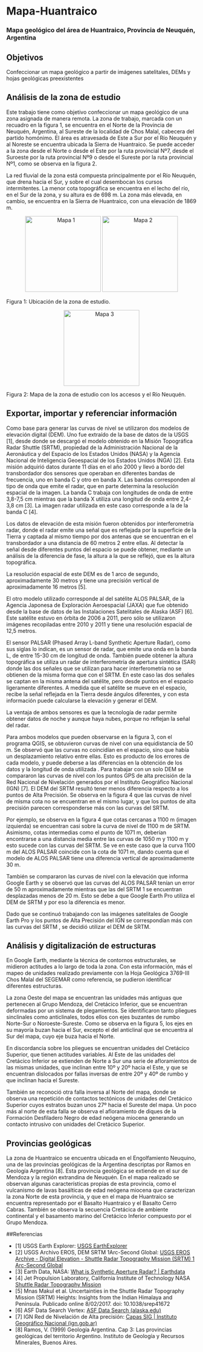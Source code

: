 # Mapa-Huantraico

### Mapa geológico del área de Huantraico, Provincia de Neuquén, Argentina

## Objetivos
Confeccionar un mapa geológico a partir de imágenes satelitales, DEMs y hojas geológicas preexistentes

## Análisis de la zona de estudio
Este trabajo tiene como objetivo confeccionar un mapa geológico de una zona asignada de manera remota. La zona de trabajo, marcada con un recuadro en la figura 1, se encuentra en el Norte de la Provincia de Neuquén, Argentina, al Sureste de la localidad de Chos Malal, cabecera del partido homónimo. El área es atravesada de Este a Sur por el Río Neuquén y al Noreste se encuentra ubicada la Sierra de Huantraico. Se puede acceder a la zona desde el Norte o desde el Este por la ruta provincial Nº7, desde el Suroeste por la ruta provincial Nº9 o desde el Sureste por la ruta provincial Nº1, como se observa en la figura 2.

La red fluvial de la zona está compuesta principalmente por el Río Neuquén, que drena hacia el Sur, y sobre el cual desembocan los cursos intermitentes. La menor cota topográfica se encuentra en el lecho del río, en el Sur de la zona, y su altura es de 698 m. La zona más elevada, en cambio, se encuentra en la Sierra de Huantraico, con una elevación de 1869 m.

<p align="center">
    <img width="200" src="https://drive.google.com/uc?export=view&id=1ICIhcGDDNRW1pnI4jokV8AvIuQX8WsYD" alt="Mapa 1">
    <img width="200" src="https://drive.google.com/uc?export=view&id=1iWaezPN3Sn3fTHgqxvA_x-v4wCaKeeR9" alt="Mapa 2">
    
Figura 1: Ubicación de la zona de estudio.
</p>

<p align="center">
    <img width="200" src="https://drive.google.com/uc?export=view&id=1-fjlC-pMkCu-SGIiX3ZNaatewBD6JVtc" alt="Mapa 3">
    
Figura 2: Mapa de la zona de estudio con los accesos y el Río Neuquén.
</p>

## Exportar, importar y referenciar información
Como base para generar las curvas de nivel se utilizaron dos modelos de elevación digital (DEM). Uno fue extraído de la base de datos de la USGS [1], desde donde se descargó el modelo obtenido en la Misión Topográfica Radar Shuttle (SRTM), propiedad de la Administración Nacional de la Aeronáutica y del Espacio de los Estados Unidos (NASA) y la Agencia Nacional de Inteligencia Geoespacial de los Estados Unidos (NGA) [2]. Esta misión adquirió datos durante 11 días en el año 2000 y llevó a bordo del transbordador dos sensores que operaban en diferentes bandas de frecuencia, uno en banda C y otro en banda X. Las bandas corresponden al tipo de onda que emite el radar, que en parte determina la resolución espacial de la imagen. La banda C trabaja con longitudes de onda de entre 3,8-7,5 cm mientras que la banda X utiliza una longitud de onda entre 2,4-3,8 cm [3]. La imagen radar utilizada en este caso corresponde a la de la banda C [4].

Los datos de elevación de esta misión fueron obtenidos por interferometría radar, donde el radar emite una señal que es reflejada por la superficie de la Tierra y captada al mismo tiempo por dos antenas que se encuentran en el transbordador a una distancia de 60 metros 2 entre ellas. Al detectar la señal desde diferentes puntos del espacio se puede obtener, mediante un análisis de la diferencia de fase, la altura a la que se reflejó, que es la altura topográfica.

La resolución espacial de este DEM es de 1 arco de segundo, aproximadamente 30 metros y tiene una precisión vertical de aproximadamente 16 metros [5].

El otro modelo utilizado corresponde al del satélite ALOS PALSAR, de la Agencia Japonesa de Exploración Aeroespacial (JAXA) que fue obtenido desde la base de datos de las Instalaciones Satelitales de Alaska (ASF) [6]. Este satélite estuvo en órbita de 2006 a 2011, pero sólo se utilizaron imágenes recopiladas entre 2010 y 2011 y tiene una resolución espacial de 12,5 metros.

El sensor PALSAR (Phased Array L-band Synthetic Aperture Radar), como sus siglas lo indican, es un sensor de radar, que emite una onda en la banda L, de entre 15-30 cm de longitud de onda. También puede obtener la altura topográfica se utiliza un radar de interferometría de apertura sintética (SAR) donde las dos señales que se utilizan para hacer interferometría no se obtienen de la misma forma que con el SRTM. En este caso las dos señales se captan en la misma antena del satélite, pero desde puntos en el espacio ligeramente diferentes. A medida que el satélite se mueve en el espacio, recibe la señal reflejada en la Tierra desde ángulos diferentes, y con esta información puede calcularse la elevación y generar el DEM.

La ventaja de ambos sensores es que la tecnología de radar permite obtener datos de noche y aunque haya nubes, porque no reflejan la señal del radar.

Para ambos modelos que pueden observarse en la figura 3, con el programa QGIS, se obtuvieron curvas de nivel con una equidistancia de 50 m. Se observó que las curvas no coincidían en el espacio, sino que había un desplazamiento relativo entre ellas. Esto es producto de los errores de cada modelo, y puede deberse a las diferencias en la obtención de los datos y la longitud de onda utilizada . Para trabajar con un solo DEM se compararon las curvas de nivel con los puntos GPS de alta precisión de la Red Nacional de Nivelación generados por el Instituto Geográfico Nacional (IGN) [7]. El DEM del SRTM resultó tener menos diferencia respecto a los puntos de Alta Precisión. Se observa en la figura 4 que las curvas de nivel de misma cota no se encuentran en el mismo lugar, y que los puntos de alta precisión parecen corresponderse más con las curvas del SRTM.

Por ejemplo, se observa en la figura 4 que cotas cercanas a 1100 m (imagen izquierda) se encuentran casi sobre la curva de nivel de 1100 m de SRTM. Asimismo, cotas intermedias como el punto de 1071 m, deberían encontrarse a una distancia media entre las curvas de 1050 m y 1100 m y esto sucede con las curvas del SRTM. Se ve en este caso que la curva 1100 m del ALOS PALSAR coincide con la cota de 1071 m, dando cuenta que el modelo de ALOS PALSAR tiene una diferencia vertical de aproximadamente 30 m.

También se compararon las curvas de nivel con la elevación que informa Google Earth y se observó que las curvas del ALOS PALSAR tenían un error de 50 m aproximadamente mientras que las del SRTM 1 se encuentran desplazadas menos de 20 m. Esto se debe a que Google Earth Pro utiliza el DEM de SRTM y por eso la diferencia es menor.

Dado que se continuó trabajando con las imágenes satelitales de Google Earth Pro y los puntos de Alta Precisión del IGN se correspondían más con las curvas del SRTM , se decidió utilizar el DEM de SRTM.

## Análisis y digitalización de estructuras
En Google Earth, mediante la técnica de contornos estructurales, se midieron actitudes a lo largo de toda la zona. Con esta información, más el mapeo de unidades realizado previamente con la Hoja Geológica 3769-III Chos Malal del SEGEMAR como referencia, se pudieron identificar diferentes estructuras.

La zona Oeste del mapa se encuentran las unidades más antiguas que pertenecen al Grupo Mendoza, del Cretácico Inferior, que se encuentran deformadas por un sistema de plegamientos. Se identificaron tanto pliegues sinclinales como anticlinales, todos ellos con ejes buzantes de rumbo Norte-Sur o Noroeste-Sureste. Como se observa en la figura 5, los ejes en su mayoría buzan hacia el Sur, excepto el del anticlinal que se encuentra al Sur del mapa, cuyo eje buza hacia el Norte.

En discordancia sobre los pliegues se encuentran unidades del Cretácico Superior, que tienen actitudes variables. Al Este de las unidades del Cretácico Inferior se extienden de Norte a Sur una serie de afloramientos de las mismas unidades, que inclinan entre 10º y 20º hacia el Este, y que se encuentran dislocados por fallas inversas de entre 20º y 40º de rumbo y que inclinan hacia el Sureste.

También se reconoció otra falla inversa al Norte del mapa, donde se observa una repetición de contactos tectónicos de unidades del Cretácico Superior cuyos estratos buzan unos 27º hacia el Sureste del mapa. Un poco más al norte de esta falla se observa el afloramiento de diques de la Formación Desfiladero Negro de edad neógena miocena generando un contacto intrusivo con unidades del Cretácico Superior.

## Provincias geológicas
La zona de Huantraico se encuentra ubicada en el Engolfamiento Neuquino, una de las provincias geológicas de la Argentina descriptas por Ramos en Geología Argentina [8]. Esta provincia geológica se extiende en el sur de Mendoza y la región extrandina de Neuquén. En el mapa realizado se observan algunas características propias de esta provincia, como el vulcanismo de lavas basálticas de edad neógena miocena que caracterizan la zona Norte de esta provincia, y que en el mapa de Huantraico se encuentra representado por el Basalto Huantraico y el Basalto Cerro Cabras. También se observa la secuencia Cretácica de ambiente continental y el basamento marino del Cretácico Inferior compuesto por el Grupo Mendoza.

##Referencias
- [1] USGS Earth Explorer: [USGS EarthExplorer](https://earthexplorer.usgs.gov/)
- [2] USGS Archivo EROS, DEM SRTM 1Arc-Second Global: [USGS EROS Archive - Digital Elevation - Shuttle Radar Topography Mission (SRTM) 1 Arc-Second Global](https://www.usgs.gov/centers/eros/science/usgs-eros-archive-digital-elevation-shuttle-radar-topography-mission-srtm-1-arc?qt-science_center_objects=0#qt-science_center_objects)
- [3] Earth Data, NASA: [What is Synthetic Aperture Radar? | Earthdata](https://earthdata.nasa.gov/learn/backgrounders/what-is-sar)
- [4] Jet Propulsion Laboratory, California Institute of Technology NASA [Shuttle Radar Topography Mission](https://www2.jpl.nasa.gov/srtm/dataprod.htm)
- [5] Mnas Makul et al. Uncertainties in the Shuttle Radar Topography Mission (SRTM) Heights: Insights from the Indian Himalaya and Peninsula. Publicado online 8/02/2017. doi: 10.1038/srep41672
- [6] ASF Data Search Vertex: [ASF Data Search (alaska.edu)](https://search.asf.alaska.edu/#/)
- [7] IGN Red de Nivelación de Alta precisión: [Capas SIG | Instituto Geográfico Nacional (ign.gob.ar)](https://www.ign.gob.ar/NuestrasActividades/InformacionGeoespacial/CapasSIG)
- [8] Ramos, V. (1999) Geología Argentina. Cap 3: Las provincias geológicas del territorio Argentino. Instituto de Geología y Recursos Minerales, Buenos Aires.
